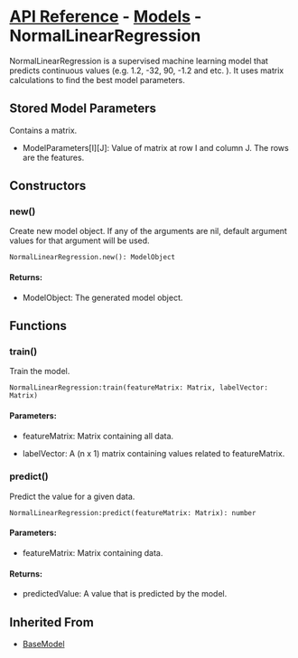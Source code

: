 # [API Reference](../../API.md) - [Models](../Models.md) - NormalLinearRegression

NormalLinearRegression is a supervised machine learning model that predicts continuous values (e.g. 1.2, -32, 90, -1.2 and etc. ). It uses matrix calculations to find the best model parameters.

## Stored Model Parameters

Contains a matrix.  

* ModelParameters[I][J]: Value of matrix at row I and column J. The rows are the features.

## Constructors

### new()

Create new model object. If any of the arguments are nil, default argument values for that argument will be used.

```
NormalLinearRegression.new(): ModelObject
```

#### Returns:

* ModelObject: The generated model object.

## Functions

### train()

Train the model.

```
NormalLinearRegression:train(featureMatrix: Matrix, labelVector: Matrix)
```

#### Parameters:

* featureMatrix: Matrix containing all data.

* labelVector: A (n x 1) matrix containing values related to featureMatrix.

### predict()

Predict the value for a given data.

```
NormalLinearRegression:predict(featureMatrix: Matrix): number
```

#### Parameters:

* featureMatrix: Matrix containing data.

#### Returns:

* predictedValue: A value that is predicted by the model.

## Inherited From

* [BaseModel](BaseModel.md)
